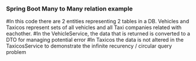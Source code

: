 ### Spring Boot Many to Many relation example
#In this code there are 2 entities representing 2 tables in a DB.
Vehicles and Taxicos represent sets of all vehicles and all Taxi companies related with eachother.
#In the VehicleService, the data that is returned is converted to a DTO for managing potential error 
#In Taxicos the data is not altered in the TaxicosService to demonstrate the infinite recurency / circular query problem
